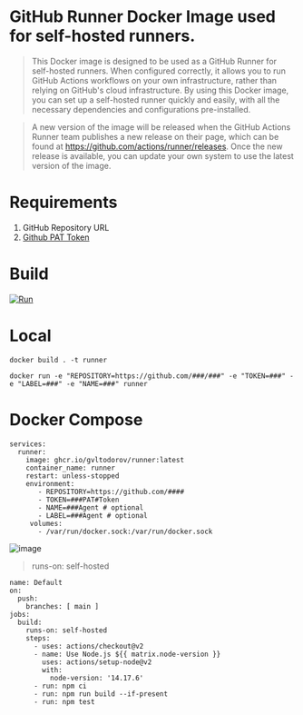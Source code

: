# GitHub Runner Docker Image used for self-hosted runners.

>This Docker image is designed to be used as a GitHub Runner for self-hosted runners. When configured correctly, it allows you to run GitHub Actions workflows on your own infrastructure, rather than relying on GitHub's cloud infrastructure. By using this Docker image, you can set up a self-hosted runner quickly and easily, with all the necessary dependencies and configurations pre-installed.

>A new version of the image will be released when the GitHub Actions Runner team publishes a new release on their page, which can be found at https://github.com/actions/runner/releases. Once the new release is available, you can update your own system to use the latest version of the image.

# Requirements
 1. GitHub Repository URL
 2. [Github PAT Token](https://docs.github.com/en/github/authenticating-to-github/keeping-your-account-and-data-secure/creating-a-personal-access-token)
 
# Build 
[![Run](https://github.com/GVLTodorov/Runner/actions/workflows/run.yml/badge.svg)](https://github.com/GVLTodorov/Runner/actions/workflows/run.yml)

# Local

```docker build . -t runner```

```docker run -e "REPOSITORY=https://github.com/###/###" -e "TOKEN=###" -e "LABEL=###" -e "NAME=###" runner```

# Docker Compose

```
services:
  runner:
    image: ghcr.io/gvltodorov/runner:latest
    container_name: runner
    restart: unless-stopped
    environment:
       - REPOSITORY=https://github.com/####
       - TOKEN=###PAT#Token
       - NAME=###Agent # optional
       - LABEL=###Agent # optional
     volumes:
       - /var/run/docker.sock:/var/run/docker.sock
```

![image](https://user-images.githubusercontent.com/51453974/219865153-ccc03843-8f0d-48b4-bc2e-34969e7eddc2.png)

> runs-on: self-hosted

```
name: Default
on:
  push:
    branches: [ main ]
jobs:
  build:
    runs-on: self-hosted
    steps:
      - uses: actions/checkout@v2
      - name: Use Node.js ${{ matrix.node-version }}
        uses: actions/setup-node@v2
        with:
          node-version: '14.17.6'
      - run: npm ci
      - run: npm run build --if-present
      - run: npm test
```
